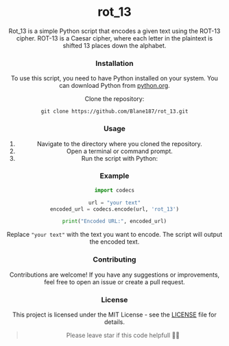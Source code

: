 <h1 align="center">rot_13</h1>
<div align="center">


Rot_13 is a simple Python script that encodes a given text using the ROT-13 cipher. ROT-13 is a Caesar cipher, where each letter in the plaintext is shifted 13 places down the alphabet.

### Installation

To use this script, you need to have Python installed on your system. You can download Python from [python.org](https://www.python.org/downloads/).

Clone the repository:

```
git clone https://github.com/Blane187/rot_13.git
```

### Usage

1. Navigate to the directory where you cloned the repository.
2. Open a terminal or command prompt.
3. Run the script with Python:


### Example

```python
import codecs

url = "your text"
encoded_url = codecs.encode(url, 'rot_13')

print("Encoded URL:", encoded_url)
```

Replace `"your text"` with the text you want to encode. The script will output the encoded text.

### Contributing

Contributions are welcome! If you have any suggestions or improvements, feel free to open an issue or create a pull request.

### License

This project is licensed under the MIT License - see the [LICENSE](LICENSE) file for details.

>Please leave star if this code helpfull 👍🏻

